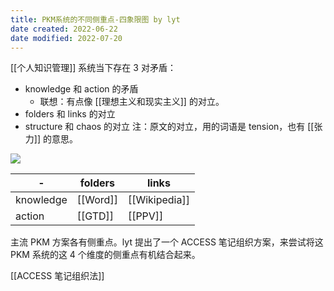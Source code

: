 ```yaml
---
title: PKM系统的不同侧重点-四象限图 by lyt
date created: 2022-06-22
date modified: 2022-07-20
---
```


[[个人知识管理]] 系统当下存在 3 对矛盾：

- knowledge 和 action 的矛盾
	- 联想：有点像 [[理想主义和现实主义]] 的对立。
- folders 和 links 的对立
- structure 和 chaos 的对立
注：原文的对立，用的词语是 tension，也有 [[张力]] 的意思。

![](https://my-public-pic.oss-cn-hangzhou.aliyuncs.com/202206221733367.png)

| - | folders | links |
| --------- | -------- | ------- |
| knowledge | [[Word]] |[[Wikipedia]] |
| action | [[GTD]] |[[PPV]] |

主流 PKM 方案各有侧重点。lyt 提出了一个 ACCESS 笔记组织方案，来尝试将这 PKM 系统的这 4 个维度的侧重点有机结合起来。

[[ACCESS 笔记组织法]]
